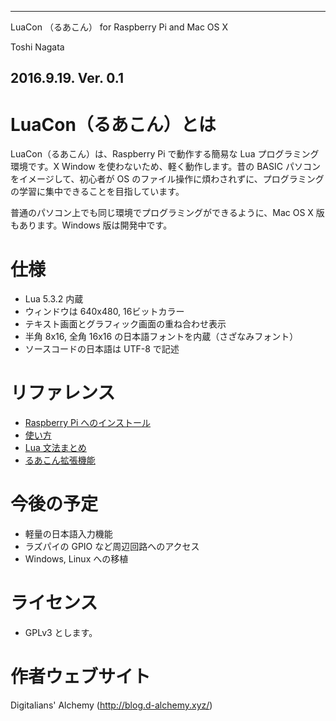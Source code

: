 ---------------------------------
  LuaCon （るあこん）
  for Raspberry Pi and Mac OS X

  Toshi Nagata
  
  2016.9.19. Ver. 0.1
---------------------------------

#  LuaCon（るあこん）とは

LuaCon（るあこん）は、Raspberry Pi で動作する簡易な Lua プログラミング環境です。X Window を使わないため、軽く動作します。昔の BASIC パソコンをイメージして、初心者が OS のファイル操作に煩わされずに、プログラミングの学習に集中できることを目指しています。

普通のパソコン上でも同じ環境でプログラミングができるように、Mac OS X 版もあります。Windows 版は開発中です。

#  仕様

* Lua 5.3.2 内蔵
* ウィンドウは 640x480, 16ビットカラー
* テキスト画面とグラフィック画面の重ね合わせ表示
* 半角 8x16, 全角 16x16 の日本語フォントを内蔵（さざなみフォント）
* ソースコードの日本語は UTF-8 で記述

# リファレンス

* [Raspberry Pi へのインストール](doc/INSTALL.md)
* [使い方](doc/USAGE.md)
* [Lua 文法まとめ](doc/LUA.md)
* [るあこん拡張機能](doc/EXTENSION.md)

# 今後の予定

* 軽量の日本語入力機能
* ラズパイの GPIO など周辺回路へのアクセス
* Windows, Linux への移植

# ライセンス

* GPLv3 とします。

# 作者ウェブサイト

Digitalians' Alchemy (http://blog.d-alchemy.xyz/)
